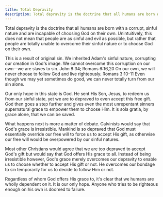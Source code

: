```yaml
---
title: Total Depravity
description: Total depravity is the doctrine that all humans are born with a corrupt, sinful nature and are incapable of choosing God on their own.
---
```

Total depravity is the doctrine that all humans are born with a corrupt, sinful nature and are incapable of choosing God on their own. Unintuitively, this does not mean that people are as sinful and evil as possible, but rather that people are totally unable to overcome their sinful nature or to choose God on their own.

This is a result of original sin. We inherited Adam's sinful nature, corrupting our creation in God's image. We cannot overcome this corruption on our own—we are slaves to sin. John 8:34; Romans 6:16,20 On our own, we will never choose to follow God and live righteously. Romans 3:10–11 Even though we may yet sometimes do good, we can never totally turn from our sin alone. 

Our only hope in this state is God. He sent His Son, Jesus, to redeem us from our sinful state, yet we are to depraved to even accept this free gift. God then goes a step further and gives even the most unrepentant sinners supernatural grace to empower them to choose Him. It is <span lang="la">sola gratia</span>, by grace alone, that we can be saved.

What happens next is more a matter of debate. Calvinists would say that God's grace is irresistible. Mankind is so depraved that God must essentially override our free will to force us to accept His gift, as otherwise our free will would be overpowered by our sinful natures.

Most other Christians would agree that we are too depraved to accept God's gift but would say that God offers His grace to all. Instead of being irresistible however, God's grace merely overcomes our depravity to enable us to choose whether to accept His gift or not. He overcomes our bondage to sin temporarily for us to decide to follow Him or not.

Regardless of whom God offers His grace to, it's clear that we humans are wholly dependent on it. It is our only hope. Anyone who tries to be righteous enough on his own is doomed to failure.
